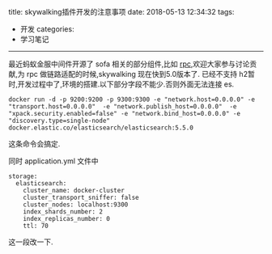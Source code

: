 title: skywalking插件开发的注意事项
date: 2018-05-13 12:34:32
tags:
  - 开发
categories:
  - 学习笔记
---

最近蚂蚁金服中间件开源了 sofa 相关的部分组件,比如 [rpc](https://github.com/alipay/sofa-rpc),欢迎大家参与讨论贡献,为 rpc 做链路适配的时候,skywalking 现在快到5.0版本了. 已经不支持 h2暂时,开发过程中了,环境的搭建.以下部分字段不能少.否则外面无法连接 es.

```
docker run -d -p 9200:9200 -p 9300:9300 -e "network.host=0.0.0.0" -e "transport.host=0.0.0.0"  -e "network.publish_host=0.0.0.0"  -e "xpack.security.enabled=false" -e "network.bind_host=0.0.0.0" -e "discovery.type=single-node" docker.elastic.co/elasticsearch/elasticsearch:5.5.0
```
这条命令会搞定.


同时 application.yml 文件中

```
storage:
  elasticsearch:
    cluster_name: docker-cluster
    cluster_transport_sniffer: false
    cluster_nodes: localhost:9300
    index_shards_number: 2
    index_replicas_number: 0
    ttl: 70
``` 

这一段改一下.


